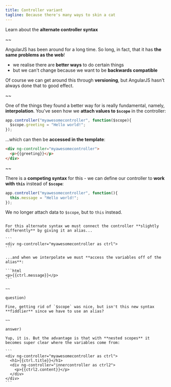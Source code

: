 ```yaml
---
title: Controller variant
tagline: Because there's many ways to skin a cat
---
```


<div class="learn"></div>

Learn about the **alternate controller syntax**

~~

AngularJS has been around for a long time. So long, in fact, that it has **the same problems as the web**!

* we realise there are **better ways** to do certain things
* but we can't change because we want to be **backwards compatible**

Of course we can get around this through **versioning**, but AngularJS hasn't always done that to good effect.

~~

One of the things they found a better way for is really fundamental, namely, **interpolation**. You've seen how we **attach values to `$scope`** in the controller:

```javascript
app.controller("myawesomecontroller", function($scope){
  $scope.greeting = "Hello world!";
});
```

...which can then be **accessed in the template**:

```html
<div ng-controller="myawesomecontroller">
  <p>{{greeting}}</p>
</div>
```

~~

There is a **competing syntax** for this - we can define our controller to **work with `this`** instead of **`$scope`**:

```javascript
app.controller("myawesomecontroller", function(){
  this.message = "Hello world!";
});
```

We no longer attach data to `$scope`, but to `this` instead.

~~~

For this alternate syntax we must connect the controller **slightly differently** by giving it an alias...

```
<div ng-controller="myawesomecontroller as ctrl">
```

...and when we interpolate we must **access the variables off of the alias**:

```html
<p>{{ctrl.message}}</p>
```

~~

question)

Fine, getting rid of `$scope` was nice, but isn't this new syntax **fiddlier** since we have to use an alias?

~~

answer)

Yup, it is. But the advantage is that with **nested scopes** it becomes super clear where the variables come from:

```
<div ng-controller="myawesomecontroller as ctrl">
  <h1>{{ctrl.title}}</h1>
  <div ng-controller="innercontroller as ctrl2">
    <p>{{ctrl2.content}}</p>
  </div>
</div>
```
